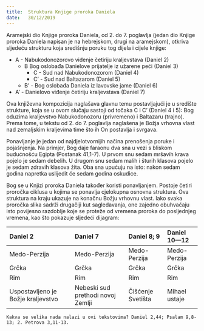 ```yaml
---
title:  Struktura Knjige proroka Daniela
date:   30/12/2019
---
```


Aramejski dio Knjige proroka Daniela, od 2. do 7. poglavlja (jedan dio Knjige proroka Daniela napisan je na hebrejskom, drugi na aramejskom), otkriva sljedeću strukturu koja središnju poruku tog dijela i cijele knjige:

- A -	Nabukodonozorovo viđenje četiriju kraljevstava (Daniel 2)
    - B	Bog oslobađa Danielove prijatelje iz užarene peći (Daniel 3)
        - C -	Sud nad Nabukodonozorom (Daniel 4)
        - C’ - Sud nad Baltazarom (Daniel 5)
    - B’ - Bog oslobađa Daniela iz lavovske jame (Daniel 6)
- A’ - Danielovo viđenje četiriju kraljevstava (Daniel 7)

Ova književna kompozicija naglašava glavnu temu postavljajući je u središte strukture, koja se u ovom slučaju sastoji od točaka C i C’ (Daniel 4 i 5): Bog oduzima kraljevstvo Nabukodonozoru (privremeno) i Baltazaru (trajno). Prema tome, u tekstu od 2. do 7. poglavlja naglašena je Božja vrhovna vlast nad zemaljskim kraljevima time što ih On postavlja i svrgava.

Ponavljanje je jedan od najdjelotvornijih načina prenošenja poruke i pojašnjenja. Na primjer, Bog daje faraonu dva sna u vezi s bliskom budućnošću Egipta (Postanak 41,1-7). U prvom snu sedam mršavih krava pojelo je sedam debelih. U drugom snu sedam malih i šturih klasova pojelo je sedam zdravih klasova žita. Oba sna upućuju na isto: nakon sedam godina napretka uslijedit će sedam godina oskudice.

Bog se u Knjizi proroka Daniela također koristi ponavljanjem. Postoje četiri proročka ciklusa u kojima se ponavlja cjelokupna osnovna struktura. Ova struktura na kraju ukazuje na konačnu Božju vrhovnu vlast. Iako svaka proročka slika sadrži drugačiji kut sagledavanja, one zajedno obuhvaćaju isto povijesno razdoblje koje se proteže od vremena proroka do posljednjeg vremena, kao što pokazuje sljedeći dijagram:

| Daniel 2 |	Daniel 7 |	Daniel 8; 9 |	Daniel 10—12 |
|:----|:----|:----|:----|
|Medo-Perzija	| Medo-Perzija | Medo-Perzija |	Medo-Perzija |
| Grčka | Grčka | Grčka | Grčka |
| Rim	| Rim	| Rim	| Rim |
| Uspostavljeno je Božje kraljevstvo	| Nebeski sud prethodi novoj Zemlji	| Čišćenje Svetišta |	Mihael ustaje | |

`Kakva se velika nada nalazi u ovi tekstovima? Daniel 2,44; Psalam 9,8-13; 2. Petrova 3,11-13.`
